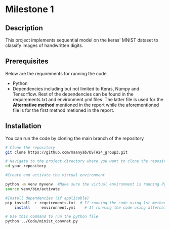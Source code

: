 # Milestone 1

## Description
This project implements sequential model on the keras' MNIST dataset to classify images of handwritten digits.


## Prerequisites

Below are the requirements for running the code
- Python
- Dependencies including but not limited to Keras, Numpy and Tensorflow. Rest of the dependencies can be found in the requirements.txt and environment.yml files. The latter file is used for the **Alternative method** mentioned in the report while the aforementioned file is for the first method metioned in the report.

## Installation
You can run the code by cloning the main branch of the repository 

```bash
# Clone the repository
git clone https://github.com/maanyab/DSTA24_group3.git

# Navigate to the project directory where you want to clone the repository
cd your-repository

#Create and activate the virtual environment

python -m venv myvenv  #Make sure the virtual environment is running Python 3.11
source venv/bin/activate

#Install dependencies (if applicable)
pip install -r requirements.txt  # If running the code using 1st method 
    install     environnent.yml    # If running the code using alternative method

# Use this command to run the python file
python ../Code/minist_convnet.py
```

